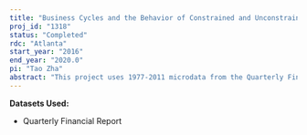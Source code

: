 ```yaml
---
title: "Business Cycles and the Behavior of Constrained and Unconstrained Firms"
proj_id: "1318"
status: "Completed"
rdc: "Atlanta"
start_year: "2016"
end_year: "2020.0"
pi: "Tao Zha"
abstract: "This project uses 1977-2011 microdata from the Quarterly Financial Report (QFR) for manufacturing to test whether credit constrained firms are impacted by economic shocks more than the remaining “unconstrained” firms. The question is addressed by two approaches: a standard statistical model incorporating non-confidential macroeconomic time series (mostly) from government agencies, and an economic model explaining how uncertainty shocks impact both “constrained” and “unconstrained” firms. The economic model uses a time series measure of “micro-uncertainty” based on the cross-sectional dispersion of residuals for firm-level revenue functions in the QFR microdata. For each of the “completed” 1977-2011 panel datasets, where missing values are filled in with the simulated values from one of the imputations, firm-level financial fields such as net sales are aggregated by year, quarter and “unconstrained”/”constrained” firm status. The aggregated financial data are merged with non-confidential macroeconomic time series data by year and quarter, and the merged datasets are used to estimate a system of dynamic regression equations to statistically test whether economic shocks have different effects on “constrained” and “unconstrained” firms"
---
```


**Datasets Used:**

  - Quarterly Financial Report 

